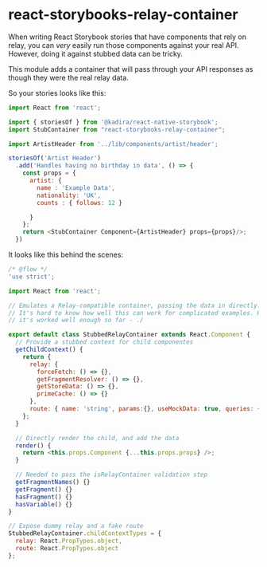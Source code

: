 # react-storybooks-relay-container

When writing React Storybook stories that have components that rely on relay, you can _very_ easily run those components against your real API. However, doing it against stubbed data can be tricky. 

This module adds a container that will pass through your API responses as though they were the real relay data.

So your stories looks like this:

```js
import React from 'react';

import { storiesOf } from '@kadira/react-native-storybook';
import StubContainer from "react-storybooks-relay-container";

import ArtistHeader from '../lib/components/artist/header';

storiesOf('Artist Header')
  .add('Handles having no birthday in data', () => {
    const props = {
      artist: {
        name : 'Example Data',
        nationality: 'UK',
        counts : { follows: 12 }

      }
    };
    return <StubContainer Component={ArtistHeader} props={props}/>;
  })
```  

It looks like this behind the scenes:

``` js
/* @flow */
'use strict';

import React from 'react';

// Emulates a Relay-compatible container, passing the data in directly.
// It's hard to know how well this can work for complicated examples. However,
// it's worked well enough so far - ./

export default class StubbedRelayContainer extends React.Component {
  // Provide a stubbed context for child componentes
  getChildContext() {
    return {
      relay: {
        forceFetch: () => {},
        getFragmentResolver: () => {},
        getStoreData: () => {},
        primeCache: () => {}
      },
      route: { name: 'string', params:{}, useMockData: true, queries: {}}
    };
  }

  // Directly render the child, and add the data
  render() {
    return <this.props.Component {...this.props.props} />;
  }

  // Needed to pass the isRelayContainer validation step
  getFragmentNames() {}
  getFragment() {}
  hasFragment() {}
  hasVariable() {}
}

// Expose dummy relay and a fake route
StubbedRelayContainer.childContextTypes = {
  relay: React.PropTypes.object,
  route: React.PropTypes.object
};

```